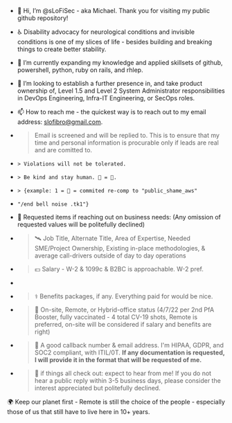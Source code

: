 - 👋 Hi, I’m @sLoFiSec - aka Michael. Thank you for visiting my public github repository!

- ♿ Disability advocacy for neurological conditions and invisible conditions is one of my slices of life - besides building and breaking things to create better stability.

- 🌱 I’m currently expanding my knowledge and applied skillsets of github, powershell, python, ruby on rails, and rhlep.

- 💞️ I’m looking to establish a further presence in, and take product ownership of, Level 1.5 and Level 2 System Administrator responsibilities in DevOps Engineering, Infra-IT Engineering, or SecOps roles.

- 📫 How to reach me - the quickest way is to reach out to my email address: slofibro@gmail.com. 

-   > Email is screened and will be replied to. This is to ensure that my time and personal information is procurable only if leads are real and are comitted to.
-     > Violations will not be tolerated. 
-     > Be kind and stay human. 👻 = 🔔. 
-     > {example: 1 = 🔔 = commited re-comp to "public_shame_aws"
-     "/end bell noise .tk1"}
  
- 🤖 Requested items if reaching out on business needs: (Any omission of requested values will be politefully declined)

-   > 🛰  Job Title, Alternate Title, Area of Expertise, Needed SME/Project Ownership, Existing in-place methodologies, & average call-drivers outside of day to day operations

-   > 💵 Salary - W-2 & 1099c & B2BC is approachable. W-2 pref.
-   
-   > ⚕   Benefits packages, if any. Everything paid for would be nice.

-   > 🏢 On-site, Remote, or Hybrid-office status (4/7/22 per 2nd PfA Booster, fully vaccinated - 4 total CV-19 shots, Remote is preferred, on-site will be considered if salary and benefits are right)

-   > 📱  A good callback number & email address. I'm HIPAA, GDPR, and SOC2 compliant, with ITIL/0T. **If any documentation is requested, I will provide it in the format that will be requested of me.**

-   > 📩 if things all check out: expect to hear from me! If you do not hear a public reply within 3-5 business days,  please consider the interest appreciated but politefully declined.

🌍 Keep our planet first - Remote is still the choice of the people - especially those of us that still have to live here in 10+ years.

<!---
sLoFiSec/sLoFiSec is a ✨ special ✨ repository because its `README.md` (this file) appears on your GitHub profile.
You can click the Preview link to take a look at your changes.
--->
